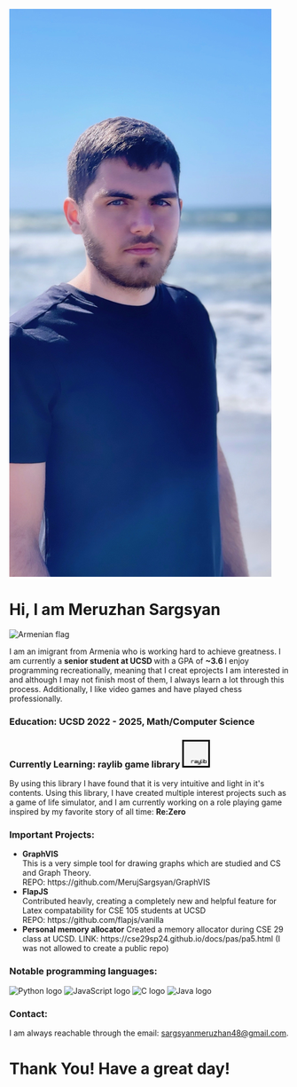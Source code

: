 ![pfp](./PFP.JPEG)

# Hi, I am Meruzhan Sargsyan 
<img src="https://upload.wikimedia.org/wikipedia/commons/2/2f/Flag_of_Armenia.svg" alt="Armenian flag" width="30" />

I am an imigrant from Armenia who is working hard to achieve greatness. I am currently a <b> senior student at UCSD </b> with a GPA of <b> ~3.6 </b>
I enjoy programming recreationally, meaning that I creat eprojects I am interested in and although I may not finish most of them, I always learn a lot
through this process. Additionally, I like video games and have played chess professionally.

### Education: UCSD 2022 - 2025, Math/Computer Science

### Currently Learning: raylib game library <img src="https://github.com/raysan5/raylib/blob/master/logo/raylib_1024x1024.png" alt="Raylib icon" width="50" />

By using this library I have found that it is very intuitive and light in it's contents. Using this library, I have created multiple interest projects such as a
game of life simulator, and I am currently working on a role playing game inspired by my favorite story of all time: <b> Re:Zero </b>

### Important Projects:
<ul>
  <li>
    <b>GraphVIS</b><br>
    This is a very simple tool for drawing graphs which are studied and CS and Graph Theory.<br>
    REPO: https://github.com/MerujSargsyan/GraphVIS
  </li>
  <li>
    <b>FlapJS</b><br>
    Contributed heavly, creating a completely new and helpful feature for Latex compatability for CSE 105 students at UCSD <br>
    REPO: https://github.com/flapjs/vanilla
  </li>
  <li>
    <b>Personal memory allocator</b>
    Created a memory allocator during CSE 29 class at UCSD.
    LINK: https://cse29sp24.github.io/docs/pas/pa5.html (I was not allowed to create a public repo)
  </li>
</ul>

### Notable programming languages:  
<img src="https://upload.wikimedia.org/wikipedia/commons/c/c3/Python-logo-notext.svg" alt="Python logo" width="50" /> <img src="https://upload.wikimedia.org/wikipedia/commons/6/6a/JavaScript-logo.png" alt="JavaScript logo" width="50" />        <img src="https://upload.wikimedia.org/wikipedia/commons/3/35/The_C_Programming_Language_logo.svg" alt="C logo" width="50" />      <img src="https://upload.wikimedia.org/wikipedia/en/3/30/Java_programming_language_logo.svg" alt="Java logo" width="50" />

### Contact:

I am always reachable through the email: sargsyanmeruzhan48@gmail.com.

# Thank You! Have a great day!
